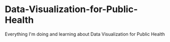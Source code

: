 # Data-Visualization-for-Public-Health

Everything I'm doing and learning about Data Visualization for Public Health

